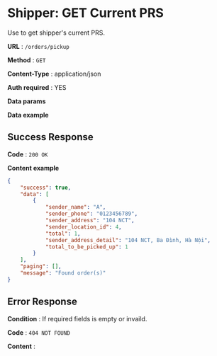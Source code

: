 # Shipper: GET Current PRS

Use to get shipper's current PRS.

**URL** : `/orders/pickup`

**Method** : `GET`

**Content-Type** : application/json

**Auth required** : YES

**Data params**

**Data example**

## Success Response

**Code** : `200 OK`

**Content example**

```json
{
    "success": true,
    "data": [
        {
            "sender_name": "A",
            "sender_phone": "0123456789",
            "sender_address": "104 NCT",
            "sender_location_id": 4,
            "total": 1,
            "sender_address_detail": "104 NCT, Ba Đình, Hà Nội",
            "total_to_be_picked_up": 1
        }
    ],
    "paging": [],
    "message": "Found order(s)"
}
```

## Error Response

**Condition** : If required fields is empty or invaild.

**Code** : `404 NOT FOUND`

**Content** :

```json

```